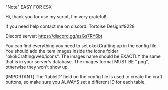 "Note" EASY FOR ESX
 
Hi, thank you for use my script, I'm very grateful!

If you need help contact me on discord: Tortoise Design#9228

Discord server: https://discord.gg/ezGs7RY6bt

You can find everything you need to set okokCrafting up in the config file.
You should add the item images inside the icons folder "okokCrafting/web/icons".
The images name should be EXACTLY the same that is in your server's database.
The images format MUST BE ".png", otherwise they won't show up.

[IMPORTANT]
The 'tableID' field on the config file is used to create the craft buttons, so make sure you ALWAYS set a different ID for each table.
